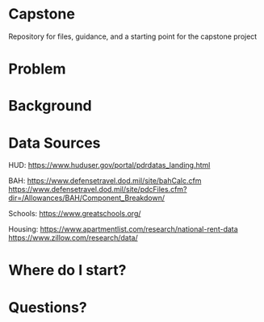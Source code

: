 # Capstone
Repository for files, guidance, and a starting point for the capstone project

# Problem

# Background

# Data Sources

HUD: 
https://www.huduser.gov/portal/pdrdatas_landing.html

BAH:
https://www.defensetravel.dod.mil/site/bahCalc.cfm
https://www.defensetravel.dod.mil/site/pdcFiles.cfm?dir=/Allowances/BAH/Component_Breakdown/

Schools:
https://www.greatschools.org/

Housing:
https://www.apartmentlist.com/research/national-rent-data
https://www.zillow.com/research/data/

# Where do I start? 

# Questions? 
